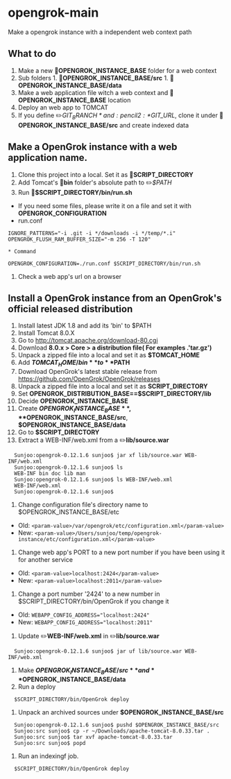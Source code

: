 # opengrok-main
Make a opengrok instance with a independent web context path 

## What to do
1. Make a new :open_file_folder:**OPENGROK_INSTANCE_BASE** folder for a web context
  1. Sub folders
    1. :open_file_folder:**OPENGROK_INSTANCE_BASE/src**
    1. :open_file_folder:**OPENGROK_INSTANCE_BASE/data**    
1. Make a web application file witch a web context and :open_file_folder:**OPENGROK_INSTANCE_BASE** location
1. Deploy an web app to TOMCAT
1. If you define :pencil2:*$GIT_BRANCH* and :pencil2:*$GIT_URL*, clone it under :open_file_folder:**OPENGROK_INSTANCE_BASE/src** and create indexed data

## Make a OpenGrok instance with a web application name.
1. Clone this project into a local. Set it as :open_file_folder:**SCRIPT_DIRECTORY**
1. Add Tomcat's :open_file_folder:**bin** folder's absolute path to :pencil2:*$PATH*
1. Run :pencil:**$SCRIPT_DIRECTORY/bin/run.sh**
  * If you need some files, please write it on a file and set it with **OPENGROK_CONFIGURATION**
  * run.conf
  ```shell
  IGNORE_PATTERNS="-i .git -i */downloads -i */temp/*.i"
  OPENGROK_FLUSH_RAM_BUFFER_SIZE="-m 256 -T 120"
  ```
    * Command
  ```shell
  OPENGROK_CONFIGURATION=./run.conf $SCRIPT_DIRECTORY/bin/run.sh
  ```
1. Check a web app's url on a browser

## Install a OpenGrok instance from an OpenGrok's official released distribution
1. Install latest JDK 1.8 and add its 'bin' to $PATH
1. Install Tomcat 8.0.X 
  1. Go to http://tomcat.apache.org/download-80.cgi
  1. Download **8.0.x > Core > a distribution file( For examples .'tar.gz')**
  1. Unpack a zipped file into a local and set it as **$TOMCAT_HOME**
  1. Add **$TOMCAT_HOME/bin** to **$PATH**
1. Download OpenGrok's latest stable release from https://github.com/OpenGrok/OpenGrok/releases
1. Unpack a zipped file into a local and set it as **SCRIPT_DIRECTORY**
1. Set **OPENGROK_DISTRIBUTION_BASE==$SCRIPT_DIRECTORY/lib**
1. Decide **OPENGROK_INSTANCE_BASE**
1. Create **$OPENGROK_INSTANCE_BASE**, **$OPENGROK_INSTANCE_BASE/src**, **$OPENGROK_INSTANCE_BASE/data**
1. Go to **$SCRIPT_DIRECTORY**
1. Extract a WEB-INF/web.xml from a :pencil2:**lib/source.war**

  ```
    Sunjoo:opengrok-0.12.1.6 sunjoo$ jar xf lib/source.war WEB-INF/web.xml
    Sunjoo:opengrok-0.12.1.6 sunjoo$ ls
    WEB-INF	bin	doc	lib	man
    Sunjoo:opengrok-0.12.1.6 sunjoo$ ls WEB-INF/web.xml
    WEB-INF/web.xml
    Sunjoo:opengrok-0.12.1.6 sunjoo$
  ```
1. Change configuration file's directory name to $OPENGROK_INSTANCE_BASE/etc
  * Old: ```<param-value>/var/opengrok/etc/configuration.xml</param-value>```
  * New: ```<param-value>/Users/sunjoo/temp/opengrok-instance/etc/configuration.xml</param-value>```
1. Change web app's PORT to a new port number if you have been using it for another service
  * Old: ```<param-value>localhost:2424</param-value>```
  * New: ```<param-value>localhost:2011</param-value>```
1. Change a port number '2424' to a new number in $SCRIPT_DIRECTORY/bin/OpenGrok if you change it
  * Old: ```WEBAPP_CONFIG_ADDRESS="localhost:2424"```
  * New: ```WEBAPP_CONFIG_ADDRESS="localhost:2011"```
1. Update :pencil2:**WEB-INF/web.xml** in :pencil2:**lib/source.war**

  ```
    Sunjoo:opengrok-0.12.1.6 sunjoo$ jar uf lib/source.war WEB-INF/web.xml
  ```
1. Make **$OPENGROK_INSTANCE_BASE/src** and **$OPENGROK_INSTANCE_BASE/data**
1. Run a deploy

  ```
    $SCRIPT_DIRECTORY/bin/OpenGrok deploy
  ```
1. Unpack an archived sources under **$OPENGROK_INSTANCE_BASE/src**

  ```
    Sunjoo:opengrok-0.12.1.6 sunjoo$ pushd $OPENGROK_INSTANCE_BASE/src
    Sunjoo:src sunjoo$ cp -r ~/Downloads/apache-tomcat-8.0.33.tar .
    Sunjoo:src sunjoo$ tar xvf apache-tomcat-8.0.33.tar
    Sunjoo:src sunjoo$ popd
  ```
1. Run an indexingf job.

  ```
    $SCRIPT_DIRECTORY/bin/OpenGrok deploy
  ```
